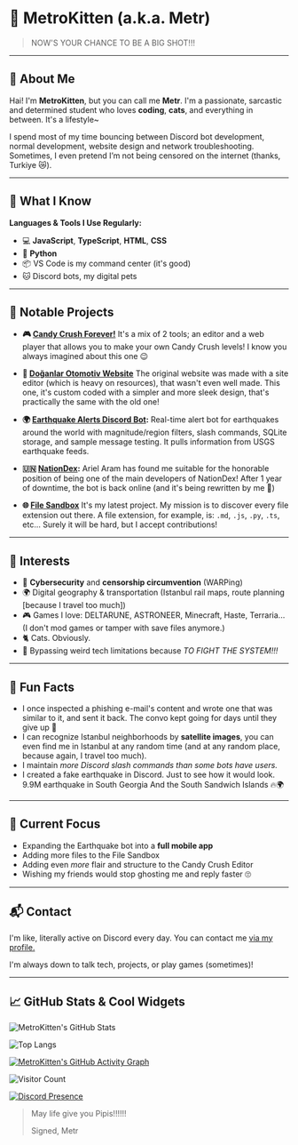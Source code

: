 # 🐾 MetroKitten (a.k.a. Metr)

> NOW'S YOUR CHANCE TO BE A BIG SHOT!!!

---

## 👤 About Me

Hai! I'm **MetroKitten**, but you can call me **Metr**. I'm a passionate, sarcastic and determined student who loves **coding**, **cats**, and everything in between. It's a lifestyle~

I spend most of my time bouncing between Discord bot development, normal development, website design and network troubleshooting. Sometimes, I even pretend I’m not being censored on the internet (thanks, Turkiye 😿).

---

## 🧠 What I Know

**Languages & Tools I Use Regularly:**

* 💻 **JavaScript**, **TypeScript**, **HTML**, **CSS**
* 🐍 **Python**
* 📦 VS Code is my command center (it's good)
* 🐱 Discord bots, my digital pets

---

## 📌 Notable Projects

* **🎮 [Candy Crush Forever!](https://github.com/metrlith/CandyCrushForever)**
It's a mix of 2 tools; an editor and a web player that allows you to make your own Candy Crush levels! I know you always imagined about this one 😉

* **🚙 [Doğanlar Otomotiv Website](https://github.com/Doganlar-Otomotiv/DoganlarWebsite)**
The original website was made with a site editor (which is heavy on resources), that wasn't even well made. This one, it's custom coded with a simpler and more sleek design, that's practically the same with the old one!

* **🌍 [Earthquake Alerts Discord Bot](https://github.com/metrlith/Earthquake-Alerts):**
Real-time alert bot for earthquakes around the world with magnitude/region filters, slash commands, SQLite storage, and sample message testing. It pulls information from USGS earthquake feeds.

* **🇺🇳 [NationDex](https://github.com/Aram-Development/Nationdex-AA):**
Ariel Aram has found me suitable for the honorable position of being one of the main developers of NationDex! After 1 year of downtime, the bot is back online (and it's being rewritten by me 🤫)

* **🌐 [File Sandbox](https://github.com/metrlith/File-Sandbox)**
It's my latest project. My mission is to discover every file extension out there. A file extension, for example, is: `.md`, `.js`, `.py`, `.ts`, etc... Surely it will be hard, but I accept contributions!


---

## 🤔 Interests

* 🧠 **Cybersecurity** and **censorship circumvention** (WARPing)
* 🌍 Digital geography & transportation (Istanbul rail maps, route planning [because I travel too much])
* 🎮 Games I love: DELTARUNE, ASTRONEER, Minecraft, Haste, Terraria... (I don't mod games or tamper with save files anymore.)
* 🐈 Cats. Obviously.
* 📡 Bypassing weird tech limitations because *TO FIGHT THE SYSTEM!!!*

---

## 💬 Fun Facts

* I once inspected a phishing e-mail's content and wrote one that was similar to it, and sent it back. The convo kept going for days until they give up 🙏
* I can recognize Istanbul neighborhoods by **satellite images**, you can even find me in Istanbul at any random time (and at any random place, because again, I travel too much).
* I maintain *more Discord slash commands than some bots have users.*
* I created a fake earthquake in Discord. Just to see how it would look. 9.9M earthquake in South Georgia And the South Sandwich Islands 🔥🌍

---

## 🎯 Current Focus

* Expanding the Earthquake bot into a **full mobile app**
* Adding more files to the File Sandbox
* Adding even *more* flair and structure to the Candy Crush Editor
* Wishing my friends would stop ghosting me and reply faster 🙄

---

## 📬 Contact

I'm like, literally active on Discord every day. You can contact me [via my profile.](https://discord.com/users/877557616094638112)

I'm always down to talk tech, projects, or play games (sometimes)!

---

## 📈 GitHub Stats & Cool Widgets

![MetroKitten's GitHub Stats](https://github-readme-stats.vercel.app/api?username=metrlith\&show_icons=true\&theme=radical)

![Top Langs](https://github-readme-stats.vercel.app/api/top-langs/?username=metrlith\&layout=compact\&theme=radical)

[![MetroKitten's GitHub Activity Graph](https://github-readme-activity-graph.vercel.app/graph?username=metrlith\&theme=react-dark)](https://github.com/Ashutosh00710/github-readme-activity-graph)

![Visitor Count](https://komarev.com/ghpvc/?username=metrlith\&color=blueviolet\&style=flat-square)

[![Discord Presence](https://lanyard.cnrad.dev/api/877557616094638112?idleMessage=zzz...&theme=dark&showDisplayName=true)](https://discord.com/users/877557616094638112)

> May life give you Pipis!!!!!!
>
> Signed, Metr
